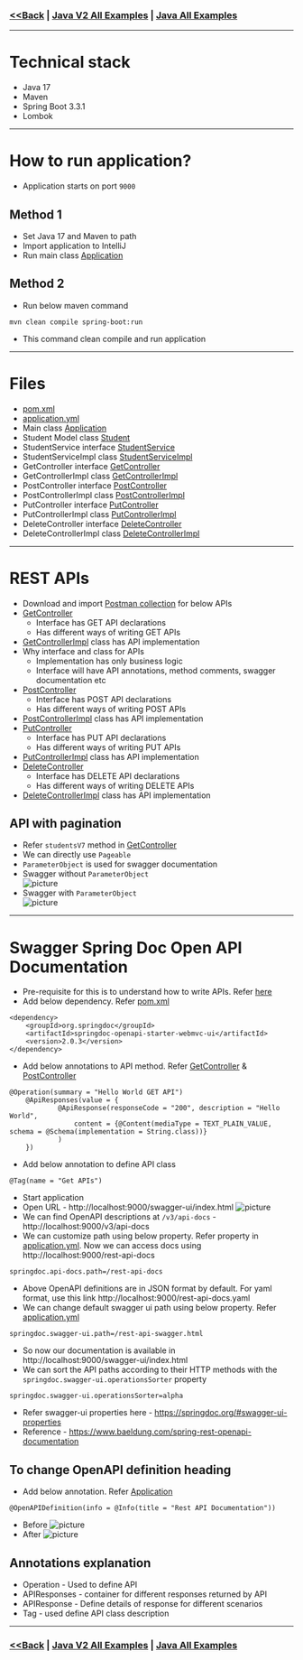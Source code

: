 ### [<<Back](../README.md) | [Java V2 All Examples](https://github.com/avinashbabudonthu/java/blob/master/java-v2/README.md) | [Java All Examples](https://github.com/avinashbabudonthu/java/blob/master/README.md)
------
# Technical stack
* Java 17
* Maven
* Spring Boot 3.3.1
* Lombok
------
# How to run application?
* Application starts on port `9000`

## Method 1
* Set Java 17 and Maven to path
* Import application to IntelliJ
* Run main class [Application](src/main/java/com/java/Application.java)

## Method 2
* Run below maven command
```
mvn clean compile spring-boot:run
```
* This command clean compile and run application
------
# Files
* [pom.xml](pom.xml)
* [application.yml](src/main/resources/application.yml)
* Main class [Application](src/main/java/com/java/Application.java)
* Student Model class [Student](src/main/java/com/java/model/Student.java)
* StudentService interface [StudentService](src/main/java/com/java/service/StudentService.java)
* StudentServiceImpl class [StudentServiceImpl](src/main/java/com/java/service/impl/StudentServiceImpl.java)
* GetController interface [GetController](src/main/java/com/java/controller/GetController.java)
* GetControllerImpl class [GetControllerImpl](src/main/java/com/java/controller/impl/GetControllerImpl.java)
* PostController interface [PostController](src/main/java/com/java/controller/PostController.java)
* PostControllerImpl class [PostControllerImpl](src/main/java/com/java/controller/impl/PostControllerImpl.java)
* PutController interface [PutController](src/main/java/com/java/controller/PutController.java)
* PutControllerImpl class [PutControllerImpl](src/main/java/com/java/controller/impl/PutControllerImpl.java)
* DeleteController interface [DeleteController](src/main/java/com/java/controller/DeleteController.java)
* DeleteControllerImpl class [DeleteControllerImpl](src/main/java/com/java/controller/impl/DeleteControllerImpl.java)
------
# REST APIs
* Download and import [Postman collection](postman/rest-api.postman_collection.json) for below APIs
* [GetController](src/main/java/com/java/controller/GetController.java)
  * Interface has GET API declarations
  * Has different ways of writing GET APIs
* [GetControllerImpl](src/main/java/com/java/controller/impl/GetControllerImpl.java) class has API implementation
* Why interface and class for APIs
  * Implementation has only business logic
  * Interface will have API annotations, method comments, swagger documentation etc
* [PostController](src/main/java/com/java/controller/PostController.java)
  * Interface has POST API declarations
  * Has different ways of writing POST APIs
* [PostControllerImpl](src/main/java/com/java/controller/impl/PostControllerImpl.java) class has API implementation
* [PutController](src/main/java/com/java/controller/PutController.java)
  * Interface has PUT API declarations
  * Has different ways of writing PUT APIs
* [PutControllerImpl](src/main/java/com/java/controller/impl/PutControllerImpl.java) class has API implementation
* [DeleteController](src/main/java/com/java/controller/DeleteController.java)
  * Interface has DELETE API declarations
  * Has different ways of writing DELETE APIs
* [DeleteControllerImpl](src/main/java/com/java/controller/impl/DeleteControllerImpl.java) class has API implementation

## API with pagination
* Refer `studentsV7` method in [GetController](src/main/java/com/java/controller/GetController.java)
* We can directly use `Pageable`
* `ParameterObject` is used for swagger documentation
* Swagger without `ParameterObject`\
![picture](img/004.jpg)
* Swagger with `ParameterObject`\
![picture](img/005.jpg)
------
# Swagger Spring Doc Open API Documentation
* Pre-requisite for this is to understand how to write APIs. Refer [here](#REST-APIs)
* Add below dependency. Refer [pom.xml](pom.xml)
```
<dependency>
    <groupId>org.springdoc</groupId>
    <artifactId>springdoc-openapi-starter-webmvc-ui</artifactId>
    <version>2.0.3</version>
</dependency>
```
* Add below annotations to API method. Refer [GetController](src/main/java/com/java/controller/GetController.java) & [PostController](src/main/java/com/java/controller/PostController.java)
```
@Operation(summary = "Hello World GET API")
    @ApiResponses(value = {
            @ApiResponse(responseCode = "200", description = "Hello World",
                content = {@Content(mediaType = TEXT_PLAIN_VALUE, schema = @Schema(implementation = String.class))}
            )
    })
```
* Add below annotation to define API class
```
@Tag(name = "Get APIs")
```
* Start application
* Open URL - http://localhost:9000/swagger-ui/index.html
![picture](img/001.jpg)
* We can find OpenAPI descriptions at `/v3/api-docs` - http://localhost:9000/v3/api-docs
* We can customize path using below property. Refer property in [application.yml](src/main/resources/application.yml). Now we can access docs using http://localhost:9000/rest-api-docs
```
springdoc.api-docs.path=/rest-api-docs
```
* Above OpenAPI definitions are in JSON format by default. For yaml format, use this link http://localhost:9000/rest-api-docs.yaml
* We can change default swagger ui path using below property. Refer [application.yml](src/main/resources/application.yml)
```
springdoc.swagger-ui.path=/rest-api-swagger.html
```
* So now our documentation is available in http://localhost:9000/swagger-ui/index.html
* We can sort the API paths according to their HTTP methods with the `springdoc.swagger-ui.operationsSorter` property
```
springdoc.swagger-ui.operationsSorter=alpha
```
* Refer swagger-ui properties here - https://springdoc.org/#swagger-ui-properties
* Reference - https://www.baeldung.com/spring-rest-openapi-documentation

## To change OpenAPI definition heading
* Add below annotation. Refer [Application](src/main/java/com/java/Application.java)
```
@OpenAPIDefinition(info = @Info(title = "Rest API Documentation"))
```
* Before
![picture](img/002.jpg)
* After
![picture](img/003.jpg)
 
## Annotations explanation
* Operation - Used to define API
* APIResponses - container for different responses returned by API
* APIResponse - Define details of response for different scenarios
* Tag - used define API class description
------
### [<<Back](../README.md) | [Java V2 All Examples](https://github.com/avinashbabudonthu/java/blob/master/java-v2/README.md) | [Java All Examples](https://github.com/avinashbabudonthu/java/blob/master/README.md)